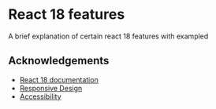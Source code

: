 
# React 18 features

A brief explanation of certain react 18 features with exampled


## Acknowledgements

 - [React 18 documentation](https://react.dev/)
 - [Responsive Design](https://getbootstrap.com/)
 - [Accessibility](https://developer.mozilla.org/en-US/docs/Web/Accessibility/ARIA)


